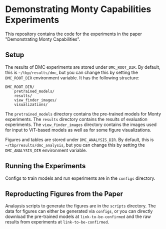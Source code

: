 # Demonstrating Monty Capabilities Experiments

This repository contains the code for the experiments in the paper "Demonstrating Monty Capabilities".

## Setup

The results of DMC experiments are stored under `DMC_ROOT_DIR`. By default, this is `~/tbp/results/dmc`, but you can change this by setting the `DMC_ROOT_DIR` environment variable. It has the following structure:

```
DMC_ROOT_DIR/
    pretrained_models/
    results/
    view_finder_images/
    visualizations/
```

The `pretrained_models` directory contains the pre-trained models for Monty experiments. The `results` directory contains the results of evaluation experiments. The `view_finder_images` directory contains the images used for input to ViT-based models as well as for some figure visualizations.

Figures and tables are stored under `DMC_ANALYSIS_DIR`. By default, this is `~/tbp/results/dmc_analysis`, but you can change this by setting the `DMC_ANALYSIS_DIR` environment variable.

## Running the Experiments

Configs to train models and run experiments are in the `configs` directory.

## Reproducting Figures from the Paper

Analaysis scripts to generate the figures are in the `scripts` directory. The data for figures can either be generated via `configs`, or you can directly download the pre-trained models at `link-to-be-confirmed` and the raw results from experiments at `link-to-be-confirmed`.
